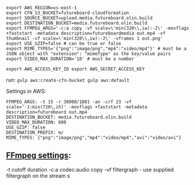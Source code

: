 ```
export AWS_REGION=us-east-1
export CFN_S3_BUCKET=futureboard-cloudformation
export SOURCE_BUCKET=upload.media.futureboard.olin.build
export DESTINATION_BUCKET=media.futureboard.olin.build
export FFMPEG_ARGS='-c:a copy -vf scale=\'min(320\\,iw):-2\' -movflags +faststart -metadata description=futureboardmedia out.mp4 -vf thumbnail -vf scale=\'min(320\\,iw):-2\' -vframes 1 out.png'
export USE_GZIP=false # can be true or false
export MIME_TYPES='{"png":"image/png","mp4":"video/mp4"}' # must be a JSON object with "extension": "mimeType" as the key/value pairs
export VIDEO_MAX_DURATION='10' # must be a number
```

`export AWS_ACCESS_KEY_ID
export AWS_SECRET_ACCESS_KEY
`

run:
`gulp aws:create-cfn-bucket
gulp aws:default`



Settings in AWS:
```
FFMPEG_ARGS: -t 15 -r 30000/1001 -an -crf 23 -vf scale='-1:min(720\,ih)' -movflags +faststart -metadata description=futureboard out.mp4
DESTINATION_BUCKET: media.futureboard.olin.build
VIDEO_MAX_DURATION: 600
USE_GZIP: false
DESTINATION_PREFIX: m/
MIME_TYPES: {"png":"image/png","mp4":"video/mp4","avi":"video/avi"}
```

## [FFmpeg settings](http://ffmpeg.org/ffmpeg.html#Video-Options):

-t cutoff duration
-c:a codec:audio copy
-vf filtergraph - use supplied filtergraph on the stream s

